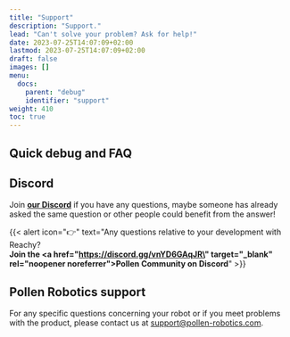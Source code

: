 ```yaml
---
title: "Support"
description: "Support."
lead: "Can't solve your problem? Ask for help!"
date: 2023-07-25T14:07:09+02:00
lastmod: 2023-07-25T14:07:09+02:00
draft: false
images: []
menu:
  docs:
    parent: "debug"
    identifier: "support"
weight: 410
toc: true
---
```


## Quick debug and FAQ

## Discord

Join **[our Discord](https://discord.gg/vnYD6GAqJR)** if you have any questions, maybe someone has already asked the same question or other people could benefit from the answer!

{{< alert icon="👉" text="Any questions relative to your development with Reachy?</br><b>Join the <a href=\"https://discord.gg/vnYD6GAqJR\" target=\"_blank\" rel=\"noopener noreferrer\">Pollen Community on Discord</a></b>" >}}


## Pollen Robotics support

For any specific questions concerning your robot or if you meet problems with the product, please contact us at [support@pollen-robotics.com](mailto:support@pollen-robotics.com).